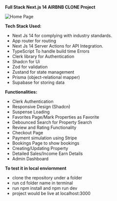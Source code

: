 **Full Stack Next.js 14 AIRBNB CLONE Project**

![Home Page](https://drive.google.com/uc?export=view&id=1vRcsdUB9b8CZxKnIsBmrlkdvwmFKNo_B)

**Tech Stack Used:**
- Next Js 14 for complying with industry standards.
- App router for routing
- Next Js 14 Server Actions for API Integration.
- TypeScript To handle build time Errors
- Clerk library for Authentication
- Shadcn for Ui
- Zod for validation
- Zustand for state management
- Prisma (object-relational mapper)
- Supabase for storing data

**Functionalities:** 
 - Clerk Authentication
 - Responsive Design (Shadcn)
 - Suspense Loading
 - Favorites Page/Mark Properties as Favorite
 - Debounced Search for Property Search
 - Review and Rating Functionality
 - Checkout Page
 - Payment simulation using Stripe
 - Bookings Page to show bookings
 - Creating/Updating Property
 - Detailed Sales/Income Earn Details
 - Admin Dashboard

**To test it in local enviornment**
 - clone the repository under a folder
 - run cd folder name in terminal
 - run npm install and npm run dev
 - project would be live at localhost:3000

   
